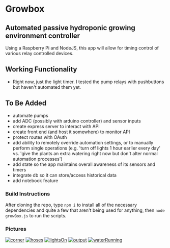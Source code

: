 #  Growbox


##  Automated passive hydroponic growing environment controller

Using a Raspberry Pi and NodeJS, this app will allow for timing control of various relay controlled devices.

##  Working Functionality
  - Right now, just the light timer.  I tested the pump relays with pushbuttons but haven't automated them yet.

##  To Be Added
  - automate pumps
  - add ADC (possibly with arduino controller) and sensor inputs
  - create express server to interact with API
  - create front end (and host it somewhere) to monitor API
  - protect routes with OAuth
  - add ability to remotely override automation settings, or to manually perform single operations
    (e.g. 'turn off lights 1 hour earlier every day' vs. 'give the plants an extra watering right now but don't alter normal automation processes')
  - add state so the app maintains overall awareness of its sensors and timers
  - integrate db so it can store/access historical data
  - add notebook feature

###  Build Instructions

After cloning the repo, type `npm i` to install all of the necessary dependencies and quite a few that aren't being used for anything, then `node growBox.js` to run the scripts.


###  Pictures

[![corner](./assets/corner.jpg)](corner.jpg)
[![hoses](./assets/hoses.jpg)](hoses.jpg)
[![lightsOn](./assets/lightsOn.jpg)](lightsOn.jpg)
[![output](./assets/output.jpg)](output.jpg)
[![waterRunning](./assets/waterRunning.jpg)](waterRunning.jpg)
